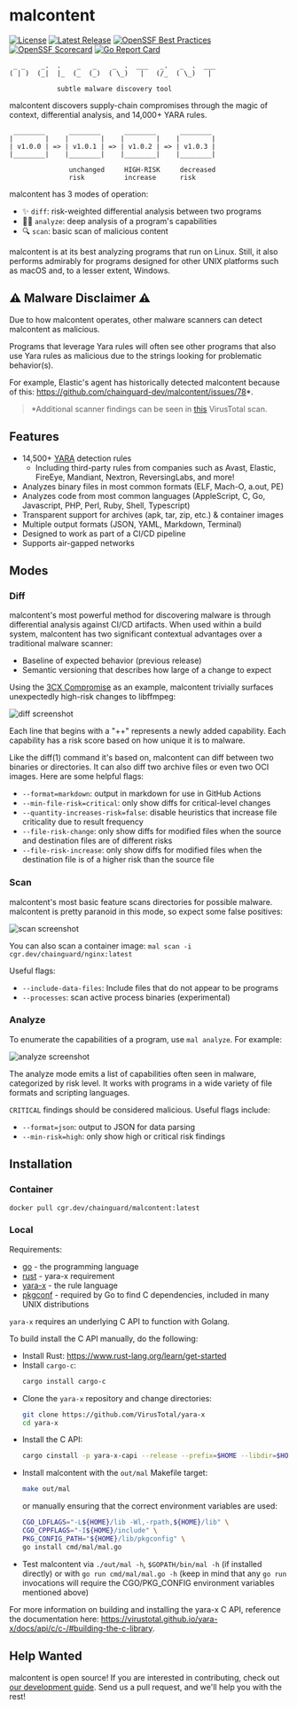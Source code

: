 # malcontent

[![License](https://img.shields.io/badge/License-Apache%202.0-blue.svg)](https://github.com/gojp/goreportcard/blob/master/LICENSE)
[![Latest Release](https://img.shields.io/github/v/release/chainguard-dev/malcontent?include_prereleases)](https://github.com/chainguard-dev/malcontent/releases/latest)
[![OpenSSF Best Practices](https://www.bestpractices.dev/projects/9633/badge)](https://www.bestpractices.dev/projects/9633)
[![OpenSSF Scorecard](https://api.scorecard.dev/projects/github.com/chainguard-dev/malcontent/badge)](https://scorecard.dev/viewer/?uri=github.com/chainguard-dev/malcontent)
[![Go Report Card](https://goreportcard.com/badge/chainguard-dev/malcontent)](https://goreportcard.com/report/chainguard-dev/malcontent)

```text
 _ _    _.  .    _   _    _  .  ___   _.   _  .  ___
( | )  (_|  |_  (_  (_)  ( \_)   |   (/_  ( \_)   |

            subtle malware discovery tool
```

malcontent discovers supply-chain compromises through the magic of context, differential analysis, and 14,000+ YARA rules.


```
 ________      ________      ________      ________
|        |    |        |    |        |    |        |
| v1.0.0 | => | v1.0.1 | => | v1.0.2 | => | v1.0.3 |
|________|    |________|    |________|    |________|

               unchanged     HIGH-RISK     decreased
               risk          increase      risk

```

malcontent has 3 modes of operation:

* ✨ `diff`: risk-weighted differential analysis between two programs
* 🕵️‍♀️ `analyze`: deep analysis of a program's capabilities
* 🔍 `scan`: basic scan of malicious content

malcontent is at its best analyzing programs that run on Linux. Still, it also performs admirably for programs designed for other UNIX platforms such as macOS and, to a lesser extent, Windows.

## ⚠️ Malware Disclaimer ⚠️

Due to how malcontent operates, other malware scanners can detect malcontent as malicious.

Programs that leverage Yara rules will often see other programs that also use Yara rules as malicious due to the strings looking for problematic behavior(s).

For example, Elastic's agent has historically detected malcontent because of this: https://github.com/chainguard-dev/malcontent/issues/78*.

>  \*Additional scanner findings can be seen in [this](https://www.virustotal.com/gui/file/b6f90aa5b9e7f3a5729a82f3ea35f96439691e150e0558c577a8541d3a187ba4/detection) VirusTotal scan.

## Features

* 14,500+ [YARA](YARA) detection rules
  * Including third-party rules from companies such as Avast, Elastic, FireEye, Mandiant, Nextron, ReversingLabs, and more!
* Analyzes binary files in most common formats (ELF, Mach-O, a.out, PE)
* Analyzes code from most common languages (AppleScript, C, Go,  Javascript, PHP, Perl, Ruby, Shell, Typescript)
* Transparent support for archives (apk, tar, zip, etc.) & container images
* Multiple output formats (JSON, YAML, Markdown, Terminal)
* Designed to work as part of a CI/CD pipeline
* Supports air-gapped networks

## Modes

### Diff

malcontent's most powerful method for discovering malware is through differential analysis against CI/CD artifacts. When used within a build system, malcontent has two significant contextual advantages over a traditional malware scanner:

* Baseline of expected behavior (previous release)
* Semantic versioning that describes how large of a change to expect


Using the [3CX Compromise](https://www.fortinet.com/blog/threat-research/3cx-desktop-app-compromised) as an example, malcontent trivially surfaces unexpectedly high-risk changes to  libffmpeg:

![diff screenshot](./images/diff.png)

Each line that begins with a "++" represents a newly added capability. Each capability has a risk score based on how unique it is to malware.

Like the diff(1) command it's based on, malcontent can diff between two binaries or directories. It can also diff two archive files or even two OCI images. Here are some helpful flags:

* `--format=markdown`: output in markdown for use in GitHub Actions
* `--min-file-risk=critical`: only show diffs for critical-level changes
* `--quantity-increases-risk=false`: disable heuristics that increase file criticality due to result frequency
* `--file-risk-change`: only show diffs for modified files when the source and destination files are of different risks
* `--file-risk-increase`: only show diffs for modified files when the destination file is of a higher risk than the source file

### Scan

malcontent's most basic feature scans directories for possible malware. malcontent is pretty paranoid in this mode, so expect some false positives:

![scan screenshot](./images/scan.png)

You can also scan a container image: `mal scan -i cgr.dev/chainguard/nginx:latest`

Useful flags:

* `--include-data-files`: Include files that do not appear to be programs
* `--processes`: scan active process binaries (experimental)

### Analyze

To enumerate the capabilities of a program, use `mal analyze`. For example:

![analyze screenshot](./images/analyze.png)

The analyze mode emits a list of capabilities often seen in malware, categorized by risk level. It works with programs in a wide variety of file formats and scripting languages.

`CRITICAL` findings should be considered malicious. Useful flags include:

* `--format=json`: output to JSON for data parsing
* `--min-risk=high`: only show high or critical risk findings


## Installation

### Container

`docker pull cgr.dev/chainguard/malcontent:latest`

### Local

Requirements:

* [go](https://go.dev/) - the programming language
* [rust](https://www.rust-lang.org) - yara-x requirement
* [yara-x](https://virustotal.github.io/yara-x/) - the rule language
* [pkgconf](http://pkgconf.org/) - required by Go to find C dependencies, included in many UNIX distributions

`yara-x` requires an underlying C API to function with Golang.

To build install the C API manually, do the following:
- Install Rust: https://www.rust-lang.org/learn/get-started
- Install `cargo-c`:
  ```sh
  cargo install cargo-c
  ```
- Clone the `yara-x` repository and change directories:
  ```sh
  git clone https://github.com/VirusTotal/yara-x
  cd yara-x
  ```
- Install the C API:
  ```sh
  cargo cinstall -p yara-x-capi --release --prefix=$HOME --libdir=$HOME/lib
  ```
- Install malcontent with the `out/mal` Makefile target:
  ```sh
  make out/mal
  ```
  or manually ensuring that the correct environment variables are used:
  ```sh
  CGO_LDFLAGS="-L${HOME}/lib -Wl,-rpath,${HOME}/lib" \
  CGO_CPPFLAGS="-I${HOME}/include" \
  PKG_CONFIG_PATH="${HOME}/lib/pkgconfig" \
  go install cmd/mal/mal.go
  ```
- Test malcontent via `./out/mal -h`, `$GOPATH/bin/mal -h` (if installed directly) or with `go run cmd/mal/mal.go -h` (keep in mind that any `go run` invocations will require the CGO/PKG_CONFIG environment variables mentioned above)

For more information on building and installing the yara-x C API, reference the documentation here: https://virustotal.github.io/yara-x/docs/api/c/c-/#building-the-c-library.

## Help Wanted

malcontent is open source! If you are interested in contributing, check out [our development guide](DEVELOPMENT.md). Send us a pull request, and we'll help you with the rest!
